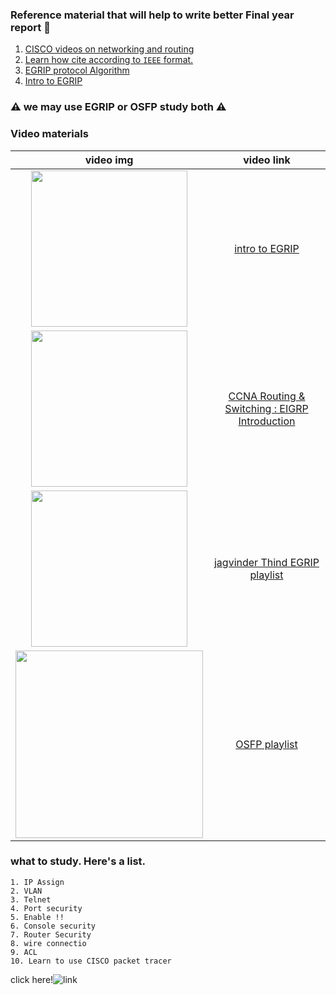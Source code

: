 ### Reference material that will help to write better Final year report :100:

1. [CISCO videos on networking and routing](https://www.youtube.com/user/JagvinderThind/playlists?sort=dd&shelf_id=2&view=50)
1. [Learn how cite according to `IEEE` format. ](http://www.citethisforme.com/guides/ieee/how-to-cite-a-website)
1. [EGRIP protocol Algorithm](https://en.wikipedia.org/wiki/Diffusing_update_algorithm)
1. [Intro to EGRIP](https://www.cisco.com/c/en/us/support/docs/ip/enhanced-interior-gateway-routing-protocol-eigrp/13669-1.html)

### **:warning: we may use EGRIP or OSFP study both :warning:**

### Video materials

|                              video img                               |                                                        video link                                                         |
| :------------------------------------------------------------------: | :-----------------------------------------------------------------------------------------------------------------------: |
| <img src="https://img.youtube.com/vi/rG8Qgp4bEKc/0.jpg" width="250"> |                              [ intro to EGRIP](https://www.youtube.com/watch?v=rG8Qgp4bEKc)                               |
| <img src="https://img.youtube.com/vi/OymtD3A-JbQ/0.jpg" width="250"> | [CCNA Routing & Switching : EIGRP Introduction](https://www.youtube.com/playlist?list=PLs-maYMmEKb9BHfayRHaBuluzIaQFSHeU) |
| <img src="https://img.youtube.com/vi/umC__hUcFMg/0.jpg" width="250"> |   [jagvinder Thind EGRIP playlist](https://www.youtube.com/watch?v=umC__hUcFMg&list=PLks8W396lro4Eir0sPufs5wBDN_KWjMYZ)   |
| <img src="https://img.youtube.com/vi/zn9MCqgs9TQ/0.jpg" width="300"> |                 [OSFP playlist](https://www.youtube.com/playlist?list=PLks8W396lro6PqIXTzTDTODthSX_5mhC1)                 |

 <!-- [](https://www.youtube.com/watch?v=YOUTUBE_VIDEO_ID_HERE)
&nbsp;&nbsp; -->

<!-- ![](https://img.youtube.com/vi/zn9MCqgs9TQ/0.jpg)  -->

<!-- <img src="" width="250"> 
<a href="https://ibb.co/n51BsH"><img src="https://image.ibb.co/iqOPCH/29920862_1243227049144155_181589681_n.jpg" alt="29920862_1243227049144155_181589681_n" border="0"></a>
-->
### what to study. Here's a list.
```
1. IP Assign
2. VLAN
3. Telnet
4. Port security
5. Enable !!
6. Console security
7. Router Security
8. wire connectio
9. ACL
10. Learn to use CISCO packet tracer
```
<!--[](https://image.ibb.co/iqOPCH/29920862_1243227049144155_181589681_n.jpg)
 -->

click here!![link](https://www.youtube.com/user/JagvinderThind/playlists?sort=dd&shelf_id=2&view=50)



